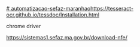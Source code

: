 [# automatizacao-sefaz-maranhao](https://tesseract-ocr.github.io/tessdoc/Installation.html)https://tesseract-ocr.github.io/tessdoc/Installation.html

chrome driver


https://sistemas1.sefaz.ma.gov.br/download-nfe/
